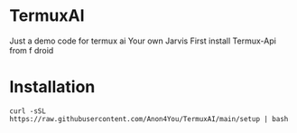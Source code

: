 # TermuxAI
Just a demo code for termux ai
Your own Jarvis
First install Termux-Api from f droid

# Installation 
```
curl -sSL https://raw.githubusercontent.com/Anon4You/TermuxAI/main/setup | bash 
```
